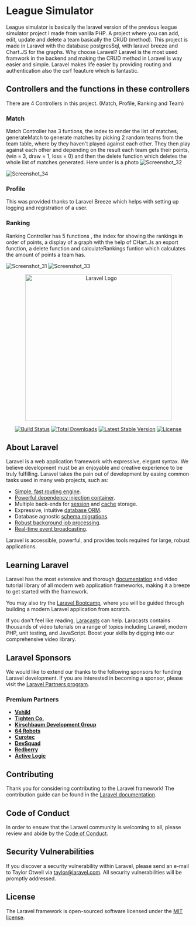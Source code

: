 # League Simulator

League simulator is basically the laravel version of the previous league simulator project I made from vanilla PHP. A project where you can add, edit, update and delete a team basically the CRUD (method).
This project is made in Laravel with the database postgresSql, with laravel breeze and Chart.JS for the graphs. Why choose Laravel? Laravel is the most used framwork in the backend and making the 
CRUD method in Laravel is way easier and simple. Laravel makes life easier by providing routing and authentication also the csrf feauture which is fantastic.  

## Controllers and the functions in these controllers
There are 4 Controllers in this project. (Match, Profile, Ranking and Team)

### Match
Match Controller has 3 funtions, the index to render the list of matches, generateMatch to generate matches by picking 2 random teams from the team table, where by they haven't played against each other. They
then play against each other and depending on the result each team gets their points, (win = 3, draw = 1, loss = 0) and then the delete function which deletes the whole list of matches generated. Here under is 
a photo
![Screenshot_32](https://github.com/user-attachments/assets/4dc60b99-e573-4822-b8c4-598ea099fa7e)

![Screenshot_34](https://github.com/user-attachments/assets/42ae9415-fd5e-45fd-a580-12dd7821354d)

### Profile
This was provided thanks to Laravel Breeze which helps with setting up logging and registration of a user. 

### Ranking
Ranking Controller has 5 functions , the index for showing the rankings in order of points, a display of a graph with the help of CHart.Js an export function, a delete function and  calculateRankings 
funtion which calculates the amount of points a team has. 

![Screenshot_31](https://github.com/user-attachments/assets/0577aed4-8fe6-4fa9-b0bf-b8fe17efff46)
![Screenshot_33](https://github.com/user-attachments/assets/b1dc8c8d-5355-4848-b903-91487645be86)












<p align="center"><a href="https://laravel.com" target="_blank"><img src="https://raw.githubusercontent.com/laravel/art/master/logo-lockup/5%20SVG/2%20CMYK/1%20Full%20Color/laravel-logolockup-cmyk-red.svg" width="400" alt="Laravel Logo"></a></p>

<p align="center">
<a href="https://github.com/laravel/framework/actions"><img src="https://github.com/laravel/framework/workflows/tests/badge.svg" alt="Build Status"></a>
<a href="https://packagist.org/packages/laravel/framework"><img src="https://img.shields.io/packagist/dt/laravel/framework" alt="Total Downloads"></a>
<a href="https://packagist.org/packages/laravel/framework"><img src="https://img.shields.io/packagist/v/laravel/framework" alt="Latest Stable Version"></a>
<a href="https://packagist.org/packages/laravel/framework"><img src="https://img.shields.io/packagist/l/laravel/framework" alt="License"></a>
</p>

## About Laravel

Laravel is a web application framework with expressive, elegant syntax. We believe development must be an enjoyable and creative experience to be truly fulfilling. Laravel takes the pain out of development by easing common tasks used in many web projects, such as:

- [Simple, fast routing engine](https://laravel.com/docs/routing).
- [Powerful dependency injection container](https://laravel.com/docs/container).
- Multiple back-ends for [session](https://laravel.com/docs/session) and [cache](https://laravel.com/docs/cache) storage.
- Expressive, intuitive [database ORM](https://laravel.com/docs/eloquent).
- Database agnostic [schema migrations](https://laravel.com/docs/migrations).
- [Robust background job processing](https://laravel.com/docs/queues).
- [Real-time event broadcasting](https://laravel.com/docs/broadcasting).

Laravel is accessible, powerful, and provides tools required for large, robust applications.

## Learning Laravel

Laravel has the most extensive and thorough [documentation](https://laravel.com/docs) and video tutorial library of all modern web application frameworks, making it a breeze to get started with the framework.

You may also try the [Laravel Bootcamp](https://bootcamp.laravel.com), where you will be guided through building a modern Laravel application from scratch.

If you don't feel like reading, [Laracasts](https://laracasts.com) can help. Laracasts contains thousands of video tutorials on a range of topics including Laravel, modern PHP, unit testing, and JavaScript. Boost your skills by digging into our comprehensive video library.

## Laravel Sponsors

We would like to extend our thanks to the following sponsors for funding Laravel development. If you are interested in becoming a sponsor, please visit the [Laravel Partners program](https://partners.laravel.com).

### Premium Partners

- **[Vehikl](https://vehikl.com)**
- **[Tighten Co.](https://tighten.co)**
- **[Kirschbaum Development Group](https://kirschbaumdevelopment.com)**
- **[64 Robots](https://64robots.com)**
- **[Curotec](https://www.curotec.com/services/technologies/laravel)**
- **[DevSquad](https://devsquad.com/hire-laravel-developers)**
- **[Redberry](https://redberry.international/laravel-development)**
- **[Active Logic](https://activelogic.com)**

## Contributing

Thank you for considering contributing to the Laravel framework! The contribution guide can be found in the [Laravel documentation](https://laravel.com/docs/contributions).

## Code of Conduct

In order to ensure that the Laravel community is welcoming to all, please review and abide by the [Code of Conduct](https://laravel.com/docs/contributions#code-of-conduct).

## Security Vulnerabilities

If you discover a security vulnerability within Laravel, please send an e-mail to Taylor Otwell via [taylor@laravel.com](mailto:taylor@laravel.com). All security vulnerabilities will be promptly addressed.

## License

The Laravel framework is open-sourced software licensed under the [MIT license](https://opensource.org/licenses/MIT).
